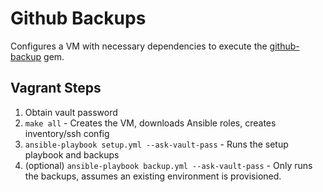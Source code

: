 # Github Backups

Configures a VM with necessary dependencies to execute the [github-backup](https://github.com/ddollar/github-backup)
gem.

## Vagrant Steps
1. Obtain vault password
2. `make all` - Creates the VM, downloads Ansible roles, creates inventory/ssh config
3. `ansible-playbook setup.yml --ask-vault-pass` - Runs the setup playbook and backups
4. (optional) `ansible-playbook backup.yml --ask-vault-pass` - Only runs the backups, assumes an existing environment is
   provisioned.

